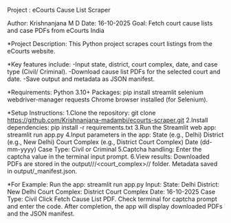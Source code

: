 Project : eCourts Cause List Scraper

Author: Krishnanjana M D
Date: 16-10-2025
Goal: Fetch court cause lists and case PDFs from eCourts India

*Project Description:
 This Python project scrapes court listings from the eCourts website.

*Key features include:
 -Input state, district, court complex, date, and case type (Civil/    Criminal).
 -Download cause list PDFs for the selected court and date.
 -Save output and metadata as JSON manifest.

*Requirements:
 Python 3.10+
 Packages: pip install streamlit selenium webdriver-manager requests
 Chrome browser installed (for Selenium).

*Setup Instructions:
1.Clone the repository:
  git clone <https://github.com/Krishnanjana-madambi/ecourts-scraper.git>
2.Install dependencies:
  pip install -r requirements.txt
3.Run the Streamlit web app:
  streamlit run app.py
4.Input parameters in the app:
  State (e.g., Delhi)
  District (e.g., New Delhi)
  Court Complex (e.g., District Court Complex)
  Date (dd-mm-yyyy)
  Case Type: Civil or Criminal
5.Captcha handling:
  Enter the captcha value in the terminal input prompt.
6.View results:
  Downloaded PDFs are stored in the output/<state>/<district>/<court_complex>/<date>/ folder.
  Metadata saved in output/<date>_manifest.json.

*For Example:
 Run the app: streamlit run app.py
 Input:
    State: Delhi
    District: New Delhi
    Court Complex: District Court Complex
    Date: 16-10-2025
    Case Type: Civil
 Click Fetch Cause List PDF.
 Check terminal for captcha prompt and enter the code.
 After completion, the app will display downloaded PDFs and the JSON manifest.

